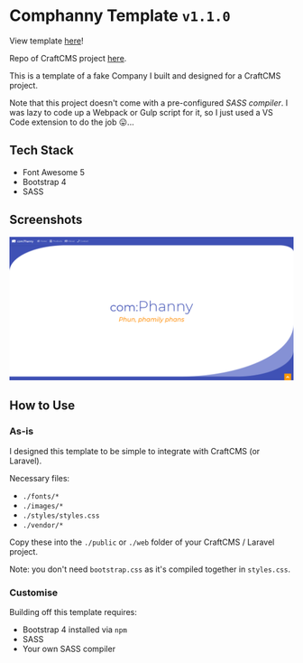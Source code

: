 # Comphanny Template `v1.1.0`

View template [here](https://davinaleong.github.io/proj-comphaanyy-template/)!

Repo of CraftCMS project [here](https://github.com/DavinaLeong/proj-comphanny-cms.git).

This is a template of a fake Company I built and designed for a CraftCMS project.

Note that this project doesn't come with a pre-configured _SASS compiler_.
I was lazy to code up a Webpack or Gulp script for it, so I just used a VS Code extension to do the job 😛...

## Tech Stack

- Font Awesome 5
- Bootstrap 4
- SASS

## Screenshots

![landing](./images/comphanny.png)

## How to Use

### As-is

I designed this template to be simple to integrate with CraftCMS (or Laravel).

Necessary files:

- `./fonts/*`
- `./images/*`
- `./styles/styles.css`
- `./vendor/*`

Copy these into the `./public` or `./web` folder of your CraftCMS / Laravel project.

Note: you don't need `bootstrap.css` as it's compiled together in `styles.css`.

### Customise

Building off this template requires:

- Bootstrap 4 installed via `npm`
- SASS
- Your own SASS compiler
